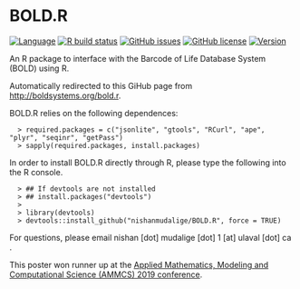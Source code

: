 # BOLD.R
[![Language](https://img.shields.io/badge/Language-R-9cf)](https://img.shields.io/badge/Language-R-9cf) [![R build status](https://github.com/nishanmudalige/BOLD.R/workflows/R-CMD-check/badge.svg)](https://github.com/nishanmudalige/BOLD.R/actions) [![GitHub issues](https://img.shields.io/github/issues/nishanmudalige/BOLD.R)](https://github.com/nishanmudalige/BOLD.R/issues) [![GitHub license](https://img.shields.io/github/license/nishanmudalige/BOLD.R)](https://github.com/nishanmudalige/BOLD.R/blob/master/LICENSE) [![Version](https://img.shields.io/badge/version-0.4.0-blue)](https://img.shields.io/badge/version-0.4.0-blue)

An R package to interface with the Barcode of Life Database System (BOLD) using R.

Automatically redirected to this GiHub page from http://boldsystems.org/bold.r.

BOLD.R relies on the following dependences:

```
  > required.packages = c("jsonlite", "gtools", "RCurl", "ape", "plyr", "seqinr", "getPass")
  > sapply(required.packages, install.packages)
```

In order to install BOLD.R directly through R, please type the following into the R console.

```
  > ## If devtools are not installed
  > ## install.packages("devtools")
  > 
  > library(devtools)
  > devtools::install_github("nishanmudalige/BOLD.R", force = TRUE)
```


For questions, please email nishan [dot] mudalige [dot] 1 [at] ulaval [dot] ca .

This poster won runner up at the <u><a href="http://ammcs.wlu.ca/awards/" target="_blank">Applied Mathematics, Modeling and Computational Science (AMMCS) 2019 conference</a></u>.
